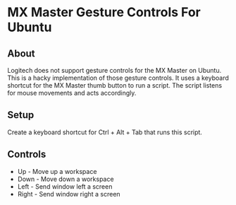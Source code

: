 # MX Master Gesture Controls For Ubuntu

## About

Logitech does not support gesture controls for the MX Master on Ubuntu. 
This is a hacky implementation of those gesture controls. It uses 
a keyboard shortcut for the MX Master thumb button to run a script. The
script listens for mouse movements and acts accordingly.

## Setup

Create a keyboard shortcut for Ctrl + Alt + Tab that runs this script.

## Controls

- Up - Move up a workspace
- Down - Move down a workspace
- Left - Send window left a screen
- Right - Send window right a screen